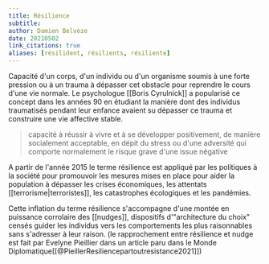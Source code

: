 ```yaml
---
title: Résilience
subtitle:
author: Damien Belvèze
date: 20210502
link_citations: true
aliases: [résilident, résilients, résiliente]
---
```


Capacité d'un corps, d'un individu ou d'un organisme soumis à une forte pression ou à un trauma à dépasser cet obstacle pour reprendre le cours d'une vie normale. Le psychologue [[Boris Cyrulnick]] a popularisé ce concept dans les années 90 en étudiant la manière dont des individus traumatisés pendant leur enfance avaient su dépasser ce trauma et construire une vie affective stable. 

> capacité à réussir à vivre et à se développer positivement, de manière socialement acceptable, en dépit du stress ou d'une adversité qui comporte normalement le risque grave d'une issue négative

A partir de l'année 2015 le terme résilience est appliqué par les politiques à la société pour promouvoir les mesures mises en place pour aider la population à dépasser les crises économiques, les attentats [[terrorisme|terroristes]], les catastrophes écologiques et les pandémies. 

Cette inflation du terme résilience s'accompagne d'une montée en puissance corrolaire des [[nudges]], dispositifs d'"architecture du choix" censés guider les individus vers les comportements les plus raisonnables sans s'adresser à leur raison. (le rapprochement entre résilience et nudge est fait par Evelyne Pieillier dans un article paru dans le Monde Diplomatique[[@PieillerResiliencepartoutresistance2021]])

